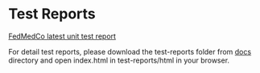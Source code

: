 # Test Reports

[FedMedCo latest unit test report](Unit_Test_Results-All_Tests.pdf)

For detail test reports, please download the test-reports folder from [docs](/docs) directory and open index.html in test-reports/html in your browser.


